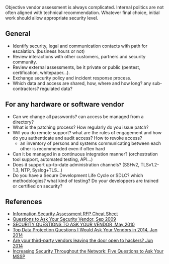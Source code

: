 
Objective vendor assessment is always complicated. Internal politics are not often aligned with technical recommendation.
Whatever final choice, initial work should allow appropriate security level.

## General

* Identify security, legal and communication contacts with path for escalation. (business hours or not)
* Review interactions with other customers, partners and security community.
* Review external assessments, be it private or public (pentest, certification, whitepaper...).
* Exchange security policy and incident response process.
* Which data and access are shared, how, where and how long? any sub-contractors? regulated data?

## For any hardware or software vendor

* Can we change all passwords? can access be managed from a directory?
* What is the patching process? How regularly do you issue patch?
* Will you do remote support? what are the rules of engagement and how do you authenticate and audit access? How to revoke access?
    * an inventory of persons and systems communicating between each other is recommended even if often hard
* Can it be managed in a continuous integration manner? (orchestration tool support, automated testing, API...)
* Does it support up-to-date administration channels? (SSHv2, TLSv1.2-1.3, NTP, Syslog+TLS...)
* Do you have a Secure Development Life Cycle or SDLC? which methodologies? what kind of testing? Do your developpers are trained or certified on security?

## References

* [Information Security Assessment RFP Cheat Sheet](https://zeltser.com/security-assessment-rfp-cheat-sheet/)
* [Questions to Ask Your Security Vendor, Sep 2009](http://bhconsulting.ie/securitywatch/?p=768)
* [SECURITY QUESTIONS TO ASK YOUR VENDOR, May 2010](http://webcache.googleusercontent.com/search?q=cache%3Ahttp%3A%2F%2Fwww.cpni.gov.uk%2FDocuments%2FPublications%2F2010%2F2010022-Vendor_security_questions.pdf&oq=cache%3Ahttp%3A%2F%2Fwww.cpni.gov.uk%2FDocuments%2FPublications%2F2010%2F2010022-Vendor_security_questions.pdf)
* [Top Data Protection Questions I Would Ask Your Vendors in 2014, Jan 2014](http://www.goironbox.com/data-protection-questions-ask-vendors-2014/)
* [Are your third-party vendors leaving the door open to hackers? Jun 2014](http://www.net-security.org/article.php?id=2055)
* [Increasing Security Throughout the Network: Five Questions to Ask Your MSSP](https://www.arbornetworks.com/images/documents/Arbor%20Insights/AI_5Questions_EN2013.pdf)

